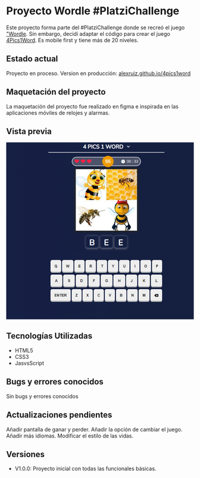 # **Proyecto Wordle #PlatziChallenge**

Este proyecto forma parte del #PlatziChallenge donde se recreó el juego ["Wordle](https://www.nytimes.com/games/wordle/index.html). Sin embargo, decidí adaptar el código para crear el juego [4Pics1Word](https://play.google.com/store/apps/details?id=de.lotum.whatsinthefoto.us). Es mobile first y tiene más de 20 niveles.

## **Estado actual**

Proyecto en proceso. Version en producción: [alexruiz.github.io/4pics1word](https://alexruix.github.io/4pics1word/)

## **Maquetación del proyecto**

La maquetación del proyecto fue realizado en figma e inspirada en las aplicaciones móviles de relojes y alarmas.

## **Vista previa**

<a href="https://alexruix.github.io/4pics1word/"><img src="https://github.com/alexruix/4pics1word/blob/main/src/img/screenshot.png" /></a>

## **Tecnologías Utilizadas**

- HTML5
- CSS3
- JasvsScript

## **Bugs y errores conocidos**

Sin bugs y errores conocidos

## **Actualizaciones pendientes**

Añadir pantalla de ganar y perder.
Añadir la opción de cambiar el juego.
Añadir más idiomas.
Modificar el estilo de las vidas.

## **Versiones**

- V1.0.0: Proyecto inicial con todas las funcionales básicas.
